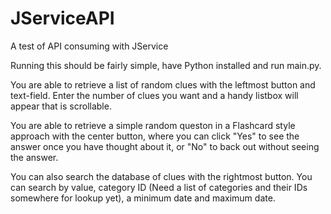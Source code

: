 # JServiceAPI
A test of API consuming with JService

Running this should be fairly simple, have Python installed and run main.py.

You are able to retrieve a list of random clues with the leftmost button and text-field. Enter the number of clues you want and a handy listbox will appear that is scrollable.

You are able to retrieve a simple random queston in a Flashcard style approach with the center button, where you can click "Yes" to see the answer once you have thought about it, or "No" to back out without seeing the answer.

You can also search the database of clues with the rightmost button. You can search by value, category ID (Need a list of categories and their IDs somewhere for lookup yet), a minimum date and maximum date.
